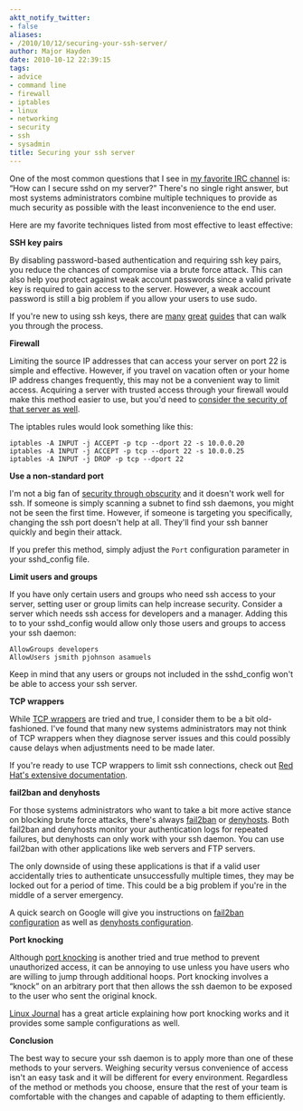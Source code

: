 ```yaml
---
aktt_notify_twitter:
- false
aliases:
- /2010/10/12/securing-your-ssh-server/
author: Major Hayden
date: 2010-10-12 22:39:15
tags:
- advice
- command line
- firewall
- iptables
- linux
- networking
- security
- ssh
- sysadmin
title: Securing your ssh server
---
```


One of the most common questions that I see in [my favorite IRC channel][1] is: &#8220;How can I secure sshd on my server?&#8221; There's no single right answer, but most systems administrators combine multiple techniques to provide as much security as possible with the least inconvenience to the end user.

Here are my favorite techniques listed from most effective to least effective:

**SSH key pairs**

By disabling password-based authentication and requiring ssh key pairs, you reduce the chances of compromise via a brute force attack. This can also help you protect against weak account passwords since a valid private key is required to gain access to the server. However, a weak account password is still a big problem if you allow your users to use sudo.

If you're new to using ssh keys, there are [many][2] [great][3] [guides][4] that can walk you through the process.

**Firewall**

Limiting the source IP addresses that can access your server on port 22 is simple and effective. However, if you travel on vacation often or your home IP address changes frequently, this may not be a convenient way to limit access. Acquiring a server with trusted access through your firewall would make this method easier to use, but you'd need to [consider the security of that server as well][5].

The iptables rules would look something like this:

```
iptables -A INPUT -j ACCEPT -p tcp --dport 22 -s 10.0.0.20
iptables -A INPUT -j ACCEPT -p tcp --dport 22 -s 10.0.0.25
iptables -A INPUT -j DROP -p tcp --dport 22
```

**Use a non-standard port**

I'm not a big fan of [security through obscurity][6] and it doesn't work well for ssh. If someone is simply scanning a subnet to find ssh daemons, you might not be seen the first time. However, if someone is targeting you specifically, changing the ssh port doesn't help at all. They'll find your ssh banner quickly and begin their attack.

If you prefer this method, simply adjust the `Port` configuration parameter in your sshd_config file.

**Limit users and groups**

If you have only certain users and groups who need ssh access to your server, setting user or group limits can help increase security. Consider a server which needs ssh access for developers and a manager. Adding this to to your sshd_config would allow only those users and groups to access your ssh daemon:

```
AllowGroups developers
AllowUsers jsmith pjohnson asamuels
```

Keep in mind that any users or groups not included in the sshd_config won't be able to access your ssh server.

**TCP wrappers**

While [TCP wrappers][7] are tried and true, I consider them to be a bit old-fashioned. I've found that many new systems administrators may not think of TCP wrappers when they diagnose server issues and this could possibly cause delays when adjustments need to be made later.

If you're ready to use TCP wrappers to limit ssh connections, check out [Red Hat's extensive documentation][8].

**fail2ban and denyhosts**

For those systems administrators who want to take a bit more active stance on blocking brute force attacks, there's always [fail2ban][9] or [denyhosts][10]. Both fail2ban and denyhosts monitor your authentication logs for repeated failures, but denyhosts can only work with your ssh daemon. You can use fail2ban with other applications like web servers and FTP servers.

The only downside of using these applications is that if a valid user accidentally tries to authenticate unsuccessfully multiple times, they may be locked out for a period of time. This could be a big problem if you're in the middle of a server emergency.

A quick search on Google will give you instructions on [fail2ban configuration][11] as well as [denyhosts configuration][12].

**Port knocking**

Although [port knocking][13] is another tried and true method to prevent unauthorized access, it can be annoying to use unless you have users who are willing to jump through additional hoops. Port knocking involves a &#8220;knock&#8221; on an arbitrary port that then allows the ssh daemon to be exposed to the user who sent the original knock.

[Linux Journal][14] has a great article explaining how port knocking works and it provides some sample configurations as well.

**Conclusion**

The best way to secure your ssh daemon is to apply more than one of these methods to your servers. Weighing security versus convenience of access isn't an easy task and it will be different for every environment. Regardless of the method or methods you choose, ensure that the rest of your team is comfortable with the changes and capable of adapting to them efficiently.

 [1]: irc://irc.freenode.net/slicehost
 [2]: http://sial.org/howto/openssh/publickey-auth/
 [3]: http://www.debian-administration.org/articles/530
 [4]: http://www.linuxquestions.org/linux/answers/Networking/Public_key_authentication_with_ssh
 [5]: http://en.wikipedia.org/wiki/Recursion
 [6]: http://en.wikipedia.org/wiki/Security_through_obscurity
 [7]: http://en.wikipedia.org/wiki/TCP_Wrapper
 [8]: http://docs.redhat.com/docs/en-US/Red_Hat_Enterprise_Linux/5/html/Deployment_Guide/s1-tcpwrappers-access.html
 [9]: http://en.wikipedia.org/wiki/Fail2ban
 [10]: http://en.wikipedia.org/wiki/DenyHosts
 [11]: http://www.fail2ban.org/wiki/index.php/HOWTOs
 [12]: http://denyhosts.sourceforge.net/faq.html#2_0
 [13]: http://en.wikipedia.org/wiki/Port_knocking
 [14]: http://www.linuxjournal.com/article/6811